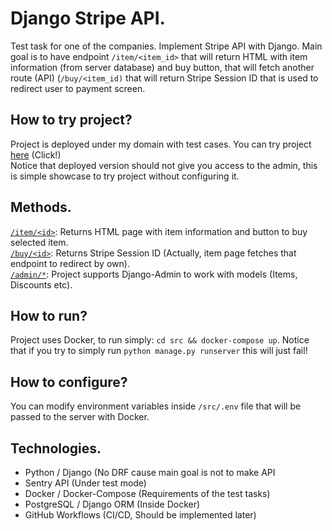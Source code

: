 # Django Stripe API.
Test task for one of the companies. Implement Stripe API with Django.
Main goal is to have endpoint `/item/<item_id>` that will return HTML with item information (from server database) and buy button, 
that will fetch another route (API) (`/buy/<item_id)` that will return Stripe Session ID that is used to redirect user to payment screen.

## How to try project?
Project is deployed under my domain with test cases. You can try project [here](https://kirillzhosul.site/tests/stripe) (Click!) \
Notice that deployed version should not give you access to the admin, this is simple showcase to try project without configuring it.

## Methods.
[`/item/<id>`](https://kirillzhosul.site/tests/stripe/item/):  Returns HTML page with item information and button to buy selected item. \
[`/buy/<id>`](https://kirillzhosul.site/tests/stripe/buy/):  Returns Stripe Session ID (Actually, item page fetches that endpoint to redirect by own). \
[`/admin/*`](https://kirillzhosul.site/tests/stripe/admin/): Project supports Django-Admin to work with models (Items, Discounts etc).

## How to run?
Project uses Docker, to run simply:
`cd src && docker-compose up`. Notice that if you try to simply run `python manage.py runserver` this will just fail!

## How to configure?
You can modify environment variables inside `/src/.env` file that will be passed to the server with Docker.

## Technologies.
- Python / Django (No DRF cause main goal is not to make API
- Sentry API (Under test mode)
- Docker / Docker-Compose (Requirements of the test tasks)
- PostgreSQL / Django ORM (Inside Docker)
- GitHub Workflows (CI/CD, Should be implemented later)
